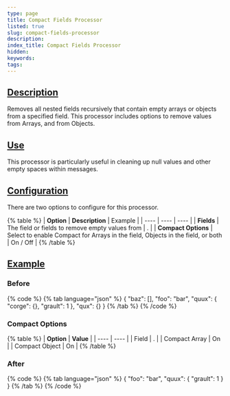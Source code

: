 ```yaml
---
type: page
title: Compact Fields Processor
listed: true
slug: compact-fields-processor
description: 
index_title: Compact Fields Processor
hidden: 
keywords: 
tags: 
---
```


## [Description](https://docs.mezmo.com/docs/compact-fields-pipeline-processor#description)

Removes all nested fields recursively that contain empty arrays or objects from a specified field. This processor includes options to remove values from Arrays, and from Objects.

## [Use](https://docs.mezmo.com/docs/compact-fields-pipeline-processor#use)

This processor is particularly useful in cleaning up null values and other empty spaces within messages.

## [Configuration](https://docs.mezmo.com/docs/compact-fields-pipeline-processor#configuration)

There are two options to configure for this processor.

{% table %}
| **Option** | **Description** | Example | 
| ---- | ---- | ---- | 
| **Fields** | The field or fields to remove empty values from | . | 
| **Compact Options** | Select to enable Compact for Arrays in the field, Objects in the field, or both | On / Off | 
{% /table %}

## [Example](https://docs.mezmo.com/docs/compact-fields-pipeline-processor#example)

### Before

{% code %}
{% tab language="json" %}
{
  "baz": [],
  "foo": "bar",
  "quux": {
    "corge": {},
    "grault": 1
  },
  "qux": {}
}
{% /tab %}
{% /code %}

### Compact Options

{% table %}
| **Option** | **Value** | 
| ---- | ---- | 
| Field | . | 
| Compact Array | On | 
| Compact Object | On | 
{% /table %}

### After

{% code %}
{% tab language="json" %}
{
  "foo": "bar",
  "quux": {
    "grault": 1
  }
}
{% /tab %}
{% /code %}